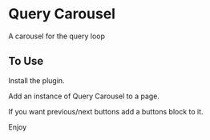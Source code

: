 # Query Carousel

A carousel for the query loop

## To Use

Install the plugin.

Add an instance of Query Carousel to a page.

If you want previous/next buttons add a buttons block to it.

Enjoy
